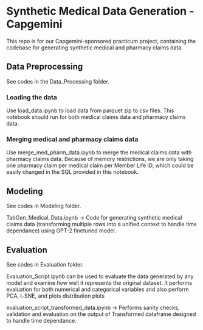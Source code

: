 # Synthetic Medical Data Generation - Capgemini
This repo is for our Capgemini-sponsored practicum project, containing the codebase for generating synthetic medical and pharmacy claims data.

## Data Preprocessing
See codes in the Data_Processing folder.

### Loading the data
Use load_data.ipynb to load data from parquet zip to csv files. This notebook should run for both medical claims data and pharmacy claims data.

### Merging medical and pharmacy claims data
Use merge_med_pharm_data.ipynb to merge the medical claims data with pharmacy claims data. Because of memory restrictions, we are only taking one pharmacy claim per medical claim per Member Life ID, which could be easily changed in the SQL provided in this notebook.

## Modeling
See codes in Modeling folder.

TabGen_Medical_Data.ipynb -> Code for generating synthetic medical claims data (transforming multiple rows into a unified context to handle time dependance) using GPT-2 finetuned model.

## Evaluation
See codes in Evaluation folder.

Evaluation_Script.ipynb can be used to evaluate the data generated by any model and examine how well it represents the original dataset. It performs evaluation for both numerical and categorical variables and also perform PCA, t-SNE, and plots distribution plots

evaluation_script_transformed_data.ipynb -> Performs sanity checks, validation and evaluation on the output of Transformed dataframe designed to handle time dependance.
